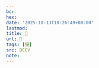```yaml
---
bc:
hex:
date: '2025-10-13T10:26:49+08:00'
lastmod:
title: 􂲃
url: 􂲃
tags: [懮]
src: DCCV
note:
---
```

